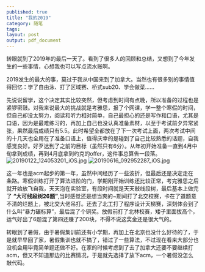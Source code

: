 ```yaml
---
published: true
title: "我的2019"
category: 随笔
tags: 
layout: post
output: pdf_document
---
```

转眼就到了2019年的最后一天了。看到了很多人的回顾和总结，又想到了今年发生的一些事情，心想我也可以写点流水账啊。

2019发生的最大的事，莫过于我从中国来到了加拿大。当然也有很多别的事情值得回忆：学了自由泳、打了区域赛、桥式sub20、学会做菜……

先说说留学，这个决定其实比较突然，但考虑到时间有点晚，所以准备的过程也是紧锣密鼓。对我来说最大的挑战就是考雅思，报了个网课，学一整个寒假的时间，但自己却没太努力，阅读和听力相对简单，自己最担心的还是写作和口语，尤其是口语，因为是最难练习的，再加上自己也没认真准备素材，以至于考试前夕异常紧张，果然最后成绩只有5.5。此时希望全都放在了下一次考试上面，两次考试中间的十几天也全用在了准备口语上，值得庆幸的是碰到了自己比较熟悉的话题，自我感觉良好。好歹达到了之前的目标（虽然只有6分）。从年初开始准备一直到4月中旬拿到成绩，再到4月底拿到约克的offer，这件事总算告一段落。
![20190122_124053201_iOS.jpg](https://i.loli.net/2020/01/01/kY9FzwxWGioInrp.jpg)
![20190616_092952287_iOS.jpg](https://i.loli.net/2020/01/01/lcUawHJMIhqe9yo.jpg)

这一年也是acm起步的第一年，虽然中间经历了一些波折，但最后还是决定走在条路。寒假训练打开了算法进阶的门，学期刚开始训练还比较正常，考完雅思之后就开始放飞自我，天天泡在实验室，有段时间就是天天敲线段树，最后基本上做完了 **“大可线段树26题”**,当时感觉还是想当爽的~期间打了北交校赛，卡在了道题意不清的烂题上，被北交大佬吊打。还去了北工打了程序设计天梯赛，深刻体会到了什么叫“暴力碾标算”，最后混了个铜奖。放假前打了北林校赛，矮子里面拔高个，运气好出了6题混了第四还赚了200块，不得不说这奖金还是很大气的。

转眼到了暑假，由于暑假集训前还有小学期，再加上在北京也没什么好待的了，于是就早早回了家，暑假集训也就不搞了，错过了一些算法，不过现在看来大部分也没机会用毕竟简单题还做不好。在家的时候考虑到了去了加拿大还要不要继续打acm，但又不知道那边的比赛情况，于是就先选择了放下acm，一个暑假没怎么敲代码。